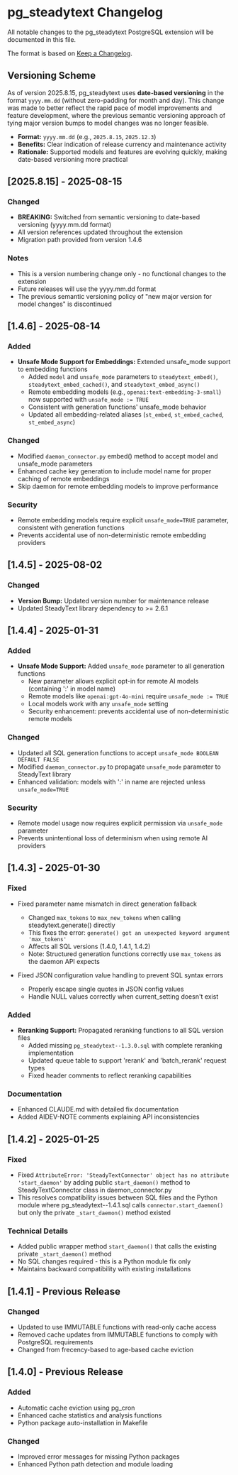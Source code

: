 # pg_steadytext Changelog

All notable changes to the pg_steadytext PostgreSQL extension will be documented in this file.

The format is based on [Keep a Changelog](https://keepachangelog.com/en/1.0.0/).

## Versioning Scheme

As of version 2025.8.15, pg_steadytext uses **date-based versioning** in the format `yyyy.mm.dd` (without zero-padding for month and day). This change was made to better reflect the rapid pace of model improvements and feature development, where the previous semantic versioning approach of tying major version bumps to model changes was no longer feasible.

- **Format:** `yyyy.mm.dd` (e.g., `2025.8.15`, `2025.12.3`)
- **Benefits:** Clear indication of release currency and maintenance activity
- **Rationale:** Supported models and features are evolving quickly, making date-based versioning more practical

## [2025.8.15] - 2025-08-15

### Changed
- **BREAKING:** Switched from semantic versioning to date-based versioning (yyyy.mm.dd format)
- All version references updated throughout the extension
- Migration path provided from version 1.4.6

### Notes
- This is a version numbering change only - no functional changes to the extension
- Future releases will use the yyyy.mm.dd format
- The previous semantic versioning policy of "new major version for model changes" is discontinued

## [1.4.6] - 2025-08-14

### Added
- **Unsafe Mode Support for Embeddings:** Extended unsafe_mode support to embedding functions
  - Added `model` and `unsafe_mode` parameters to `steadytext_embed()`, `steadytext_embed_cached()`, and `steadytext_embed_async()`
  - Remote embedding models (e.g., `openai:text-embedding-3-small`) now supported with `unsafe_mode := TRUE`
  - Consistent with generation functions' unsafe_mode behavior
  - Updated all embedding-related aliases (`st_embed`, `st_embed_cached`, `st_embed_async`)

### Changed
- Modified `daemon_connector.py` embed() method to accept model and unsafe_mode parameters
- Enhanced cache key generation to include model name for proper caching of remote embeddings
- Skip daemon for remote embedding models to improve performance

### Security
- Remote embedding models require explicit `unsafe_mode=TRUE` parameter, consistent with generation functions
- Prevents accidental use of non-deterministic remote embedding providers

## [1.4.5] - 2025-08-02

### Changed
- **Version Bump:** Updated version number for maintenance release
- Updated SteadyText library dependency to >= 2.6.1

## [1.4.4] - 2025-01-31

### Added
- **Unsafe Mode Support:** Added `unsafe_mode` parameter to all generation functions
  - New parameter allows explicit opt-in for remote AI models (containing ':' in model name)
  - Remote models like `openai:gpt-4o-mini` require `unsafe_mode := TRUE`
  - Local models work with any `unsafe_mode` setting
  - Security enhancement: prevents accidental use of non-deterministic remote models

### Changed
- Updated all SQL generation functions to accept `unsafe_mode BOOLEAN DEFAULT FALSE`
- Modified `daemon_connector.py` to propagate `unsafe_mode` parameter to SteadyText library
- Enhanced validation: models with ':' in name are rejected unless `unsafe_mode=TRUE`

### Security
- Remote model usage now requires explicit permission via `unsafe_mode` parameter
- Prevents unintentional loss of determinism when using remote AI providers

## [1.4.3] - 2025-01-30

### Fixed
- Fixed parameter name mismatch in direct generation fallback
  - Changed `max_tokens` to `max_new_tokens` when calling steadytext.generate() directly
  - This fixes the error: `generate() got an unexpected keyword argument 'max_tokens'`
  - Affects all SQL versions (1.4.0, 1.4.1, 1.4.2)
  - Note: Structured generation functions correctly use `max_tokens` as the daemon API expects

- Fixed JSON configuration value handling to prevent SQL syntax errors
  - Properly escape single quotes in JSON config values
  - Handle NULL values correctly when current_setting doesn't exist

### Added
- **Reranking Support:** Propagated reranking functions to all SQL version files
  - Added missing `pg_steadytext--1.3.0.sql` with complete reranking implementation
  - Updated queue table to support 'rerank' and 'batch_rerank' request types
  - Fixed header comments to reflect reranking capabilities

### Documentation
- Enhanced CLAUDE.md with detailed fix documentation
- Added AIDEV-NOTE comments explaining API inconsistencies

## [1.4.2] - 2025-01-25

### Fixed
- Fixed `AttributeError: 'SteadyTextConnector' object has no attribute 'start_daemon'` by adding public `start_daemon()` method to SteadyTextConnector class in daemon_connector.py
- This resolves compatibility issues between SQL files and the Python module where pg_steadytext--1.4.1.sql calls `connector.start_daemon()` but only the private `_start_daemon()` method existed

### Technical Details
- Added public wrapper method `start_daemon()` that calls the existing private `_start_daemon()` method
- No SQL changes required - this is a Python module fix only
- Maintains backward compatibility with existing installations

## [1.4.1] - Previous Release

### Changed
- Updated to use IMMUTABLE functions with read-only cache access
- Removed cache updates from IMMUTABLE functions to comply with PostgreSQL requirements
- Changed from frecency-based to age-based cache eviction

## [1.4.0] - Previous Release

### Added
- Automatic cache eviction using pg_cron
- Enhanced cache statistics and analysis functions
- Python package auto-installation in Makefile

### Changed
- Improved error messages for missing Python packages
- Enhanced Python path detection and module loading